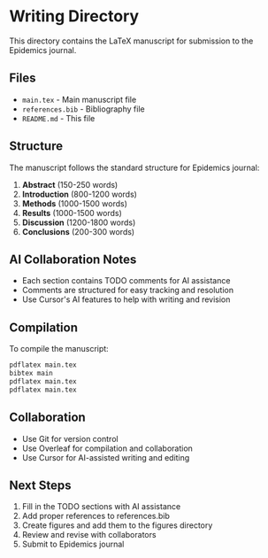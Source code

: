 # Writing Directory

This directory contains the LaTeX manuscript for submission to the Epidemics journal.

## Files

- `main.tex` - Main manuscript file
- `references.bib` - Bibliography file
- `README.md` - This file

## Structure

The manuscript follows the standard structure for Epidemics journal:

1. **Abstract** (150-250 words)
2. **Introduction** (800-1200 words)
3. **Methods** (1000-1500 words)
4. **Results** (1000-1500 words)
5. **Discussion** (1200-1800 words)
6. **Conclusions** (200-300 words)

## AI Collaboration Notes

- Each section contains TODO comments for AI assistance
- Comments are structured for easy tracking and resolution
- Use Cursor's AI features to help with writing and revision

## Compilation

To compile the manuscript:

```bash
pdflatex main.tex
bibtex main
pdflatex main.tex
pdflatex main.tex
```

## Collaboration

- Use Git for version control
- Use Overleaf for compilation and collaboration
- Use Cursor for AI-assisted writing and editing

## Next Steps

1. Fill in the TODO sections with AI assistance
2. Add proper references to references.bib
3. Create figures and add them to the figures directory
4. Review and revise with collaborators
5. Submit to Epidemics journal
